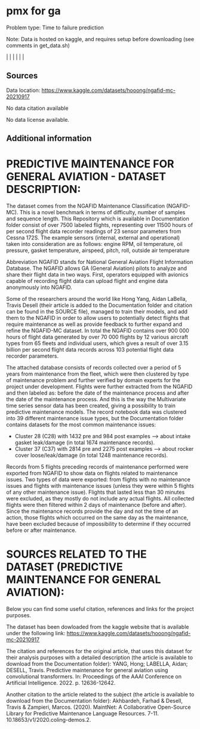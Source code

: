 # pmx for ga

Problem type: Time to failure prediction

Note: Data is hosted on kaggle, and requires setup before downloading (see comments in get_data.sh)

|  |
|  |
|  |
## Sources

Data location: https://www.kaggle.com/datasets/hooong/ngafid-mc-20210917

No data citation available

No data license available.

## Additional information
# PREDICTIVE MAINTENANCE FOR GENERAL AVIATION - DATASET DESCRIPTION:

The dataset comes from the NGAFID Maintenance Classification (NGAFID-MC). This is a novel benchmark in terms of difficulty, number of samples and sequence length. This Repository which is available in Documentation folder consist of over 7500 labeled flights, representing over 11500 hours of per second flight data recorder readings of 23 sensor parameters from Cessna 172S.
The example sensors (internal, external and operational) taken into consideration are as follows: engine RPM, oil temperature, oil pressure, gasket temperature, airspeed, pitch, roll, outside air temperature

Abbreviation NGAFID stands for National General Aviation Flight Information Database. The NGAFID allows GA (General Aviation) pilots to analyze and share their flight data in two ways. First, operators equipped with avionics capable of recording flight data can upload flight and engine data anonymously into NGAFID.

Some of the researchers around the world like Hong Yang, Aidan LaBella, Travis Desell (their article is added to the Documentation folder and citation can be found in the SOURCE file), managed to train their models, and add them to the NGAFID in order to allow users to potentially detect flights that require maintenance as well as provide feedback to further expand and refine the NGAFID-MC dataset.
In total the NGAFID contains over 900 000 hours of flight data generated by over 70 000 flights by 12 various aircraft types from 65 fleets and individual users, which gives a result of over 3.15 billion per second flight data records across 103 potential flight data recorder parameters.

The attached database consists of records collected over a period of 5 years from maintenance from the fleet, which were then clustered by type of maintenance problem and further verified by domain experts for the project under development.
Flights were further extracted from the NGAFID and then labeled as: before the date of the maintenance process and after the date of the maintenance process. And this is the way the Multivariate time series sensor data has been created, giving a possibility to train predictive maintenance models.
The record notebook data was clustered into 39 different maintenance issue types, but the Documentation folder contains datasets for the most common maintenance issues:
- Cluster 28 (C28) with 1432 pre and 984 post examples --> about intake gasket leak/damage (in total 1674 maintenance records).
- Cluster 37 (C37) with 2814 pre and 2275 post examples --> about rocker cover loose/leak/damage (in total 1248 maintenance records). 

Records from 5 flights preceding records of maintenance performed were exported from NGAFID to show data on flights related to maintenance issues.
Two types of data were exported: from flights with no maintenance issues and flights with maintenance issues (unless they were within 5 flights of any other maintenance issue). Flights that lasted less than 30 minutes were excluded, as they mostly do not include any actual flights.
All collected flights were then filtered within 2 days of maintenance (before and after).
Since the maintenance records provide the day and not the time of an action, those flights which occurred on the same day as the maintenance, have been excluded because of impossibility to determine if they occurred before or after maintenance.

# SOURCES RELATED TO THE DATASET (PREDICTIVE MAINTENANCE FOR GENERAL AVIATION):

Below you can find some useful citation, references and links for the project purposes.


The dataset has been dowloaded from the kaggle website that is available under the following link: https://www.kaggle.com/datasets/hooong/ngafid-mc-20210917


The citation and references for the original article, that uses this dataset for their analysis purposes with a detailed description (the article is available to download from the Documentation folder):
YANG, Hong; LABELLA, Aidan; DESELL, Travis. Predictive maintenance for general aviation using convolutional transformers. In: Proceedings of the AAAI Conference on Artificial Intelligence. 2022. p. 12636-12642.


Another citation to the article related to the subject (the article is available to download from the Documentation folder):
Akhbardeh, Farhad & Desell, Travis & Zampieri, Marcos. (2020). MaintNet: A Collaborative Open-Source Library for Predictive Maintenance Language Resources. 7-11. 10.18653/v1/2020.coling-demos.2. 

